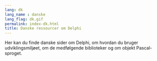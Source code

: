 ```yaml
---
lang: dk
lang_name : danske
lang_flag: dk.gif
permalink: index-dk.html
title: Danske ressourcer om Delphi
---
```

Her kan du finde danske sider om Delphi, om hvordan du bruger udviklingsmiljøet, om de medfølgende biblioteker og om objekt Pascal-sproget.